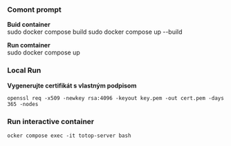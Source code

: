 ### Comont prompt
**Buid container**  
sudo docker compose build
sudo docker compose up --build

**Run comtainer**   
sudo docker compose up

### Local Run
**Vygenerujte certifikát s vlastným podpisom**
```console
openssl req -x509 -newkey rsa:4096 -keyout key.pem -out cert.pem -days 365 -nodes
```
### Run interactive container 
```console
ocker compose exec -it totop-server bash
```
